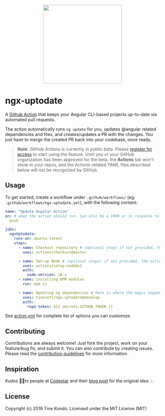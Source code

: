 
<p align="center">
  <img height="256px" width="256px" style="text-align: center;" src="https://cdn.jsdelivr.net/gh/tinesoft/ngx-uptodate@develop/logo.svg">
</p>

# ngx-uptodate

A [Github Action](https://github.com/features/actions) that keeps your Angular CLI-based projects up-to-date via automated pull requests.

The action automatically runs `ng update` for you, updates @angular related dependencies and files, and creates/updates a PR with the changes.
You just have to merge the created PR back into your codebase, once ready.

> **Note**: GitHub Actions is currently in public beta. Please [register for
> access](https://github.com/features/actions) to start using the feature. Until you or your
> GitHub organization has been approved for the beta, the **Actions** tab won't show in
> your repos, and the Actions-related YAML files described below will not be recognized by
> GitHub.

## Usage

To get started, create a workflow under `.github/workflows/` (eg: `.github/workflows/ngx-uptodate.yml`), with the following content:

``` yaml
name: "Update Angular Action"
on: # when the action should run. Can also be a CRON or in response to external events. see https://git.io/JeBz1
  push

jobs:
  ngxUptodate:
    runs-on: ubuntu-latest
    steps:
      - name: Checkout repository # (optional step) if not provided, the action will automatically perfom the checkout
        uses: actions/checkout@master

      - name: Set-up Node # (optional steps) if not provided, the action will automatically install node modules before
        uses: actions/setup-node@v1
        with:
          node-version: 10.x
      - name: Installing NPM modules
        run: npm ci

      - name: Updating ng dependencies # here is where the magic happens!
        uses: tinesoft/ngx-uptodate@develop
        with:
          repo-token: ${{ secrets.GITHUB_TOKEN }}

```

See [action.yml](action.yml) for complete list of options you can customize.

## Contributing

Contributions are always welcome! Just fork the project, work on your feature/bug fix, and submit it.
You can also contribute by creating issues. Please read the [contribution guidelines](.github/CONTRIBUTING.md) for more information.

## Inspiration

Kudos 👍🏾to people at [Codestar](https://www.codestar.nl/) and their [blog post](https://medium.com/codestar-blog/how-we-automated-our-angular-updates-9790212aa211) for the original idea 💡.

## License

Copyright (c) 2019 Tine Kondo. Licensed under the MIT License (MIT)
